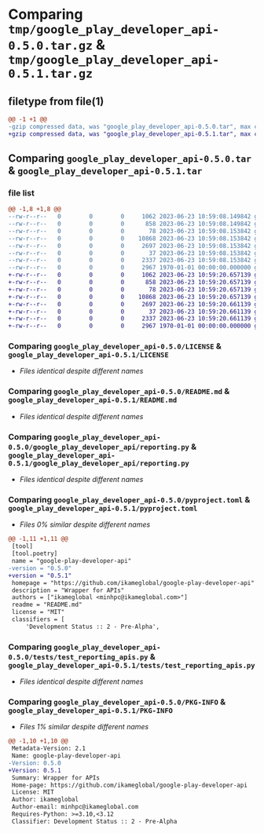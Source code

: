 # Comparing `tmp/google_play_developer_api-0.5.0.tar.gz` & `tmp/google_play_developer_api-0.5.1.tar.gz`

## filetype from file(1)

```diff
@@ -1 +1 @@
-gzip compressed data, was "google_play_developer_api-0.5.0.tar", max compression
+gzip compressed data, was "google_play_developer_api-0.5.1.tar", max compression
```

## Comparing `google_play_developer_api-0.5.0.tar` & `google_play_developer_api-0.5.1.tar`

### file list

```diff
@@ -1,8 +1,8 @@
--rw-r--r--   0        0        0     1062 2023-06-23 10:59:08.149842 google_play_developer_api-0.5.0/LICENSE
--rw-r--r--   0        0        0      858 2023-06-23 10:59:08.149842 google_play_developer_api-0.5.0/README.md
--rw-r--r--   0        0        0       78 2023-06-23 10:59:08.153842 google_play_developer_api-0.5.0/google_play_developer_api/__init__.py
--rw-r--r--   0        0        0    10868 2023-06-23 10:59:08.153842 google_play_developer_api-0.5.0/google_play_developer_api/reporting.py
--rw-r--r--   0        0        0     2697 2023-06-23 10:59:08.153842 google_play_developer_api-0.5.0/pyproject.toml
--rw-r--r--   0        0        0       37 2023-06-23 10:59:08.153842 google_play_developer_api-0.5.0/tests/__init__.py
--rw-r--r--   0        0        0     2337 2023-06-23 10:59:08.153842 google_play_developer_api-0.5.0/tests/test_reporting_apis.py
--rw-r--r--   0        0        0     2967 1970-01-01 00:00:00.000000 google_play_developer_api-0.5.0/PKG-INFO
+-rw-r--r--   0        0        0     1062 2023-06-23 10:59:20.657139 google_play_developer_api-0.5.1/LICENSE
+-rw-r--r--   0        0        0      858 2023-06-23 10:59:20.657139 google_play_developer_api-0.5.1/README.md
+-rw-r--r--   0        0        0       78 2023-06-23 10:59:20.657139 google_play_developer_api-0.5.1/google_play_developer_api/__init__.py
+-rw-r--r--   0        0        0    10868 2023-06-23 10:59:20.657139 google_play_developer_api-0.5.1/google_play_developer_api/reporting.py
+-rw-r--r--   0        0        0     2697 2023-06-23 10:59:20.661139 google_play_developer_api-0.5.1/pyproject.toml
+-rw-r--r--   0        0        0       37 2023-06-23 10:59:20.661139 google_play_developer_api-0.5.1/tests/__init__.py
+-rw-r--r--   0        0        0     2337 2023-06-23 10:59:20.661139 google_play_developer_api-0.5.1/tests/test_reporting_apis.py
+-rw-r--r--   0        0        0     2967 1970-01-01 00:00:00.000000 google_play_developer_api-0.5.1/PKG-INFO
```

### Comparing `google_play_developer_api-0.5.0/LICENSE` & `google_play_developer_api-0.5.1/LICENSE`

 * *Files identical despite different names*

### Comparing `google_play_developer_api-0.5.0/README.md` & `google_play_developer_api-0.5.1/README.md`

 * *Files identical despite different names*

### Comparing `google_play_developer_api-0.5.0/google_play_developer_api/reporting.py` & `google_play_developer_api-0.5.1/google_play_developer_api/reporting.py`

 * *Files identical despite different names*

### Comparing `google_play_developer_api-0.5.0/pyproject.toml` & `google_play_developer_api-0.5.1/pyproject.toml`

 * *Files 0% similar despite different names*

```diff
@@ -1,11 +1,11 @@
 [tool]
 [tool.poetry]
 name = "google-play-developer-api"
-version = "0.5.0"
+version = "0.5.1"
 homepage = "https://github.com/ikameglobal/google-play-developer-api"
 description = "Wrapper for APIs"
 authors = ["ikameglobal <minhpc@ikameglobal.com>"]
 readme = "README.md"
 license = "MIT"
 classifiers = [
     'Development Status :: 2 - Pre-Alpha',
```

### Comparing `google_play_developer_api-0.5.0/tests/test_reporting_apis.py` & `google_play_developer_api-0.5.1/tests/test_reporting_apis.py`

 * *Files identical despite different names*

### Comparing `google_play_developer_api-0.5.0/PKG-INFO` & `google_play_developer_api-0.5.1/PKG-INFO`

 * *Files 1% similar despite different names*

```diff
@@ -1,10 +1,10 @@
 Metadata-Version: 2.1
 Name: google-play-developer-api
-Version: 0.5.0
+Version: 0.5.1
 Summary: Wrapper for APIs
 Home-page: https://github.com/ikameglobal/google-play-developer-api
 License: MIT
 Author: ikameglobal
 Author-email: minhpc@ikameglobal.com
 Requires-Python: >=3.10,<3.12
 Classifier: Development Status :: 2 - Pre-Alpha
```

